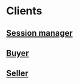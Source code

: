 # Clients

## [Session manager](https://github.com/MisterDev/ACME-agency/blob/master/src/camunda-session-manager)

## [Buyer](https://github.com/MisterDev/ACME-agency/blob/master/src/java-buyer)

## [Seller](https://github.com/MisterDev/ACME-agency/blob/master/src/java-seller)